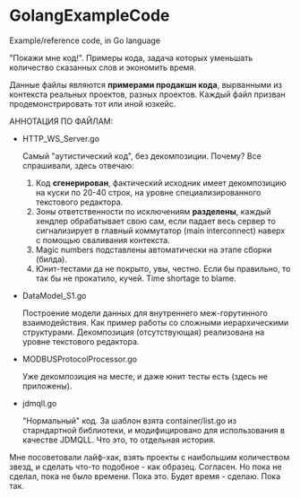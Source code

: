 # GolangExampleCode
Example/reference code, in Go language

"Покажи мне код!". Примеры кода, задача которых уменьшать количество сказанных слов и экономить время.

Данные файлы являются __примерами продакшн кода__, вырванными из контекста реальных проектов, разных проектов. Каждый файл призван продемонстрировать тот или иной юзкейс.

АННОТАЦИЯ ПО ФАЙЛАМ:

- HTTP_WS_Server.go
    
    Самый "аутистический код", без декомпозиции. Почему? Все спрашивали, здесь отвечаю:
    1. Код __сгенерирован__, фактический исходник имеет декомпозицию на куски по 20-40 строк, на уровне специализированного текстового редактора.
    1. Зоны ответственности по исключениям __разделены__, каждый хендлер обрабатывает свою сам, если падает весь сервер то сигнализирует в главный коммутатор (main interconnect) наверх с помощью сваливания контекста.
    1. Magic numbers подставлены автоматически на этапе сборки (билда).
    1. Юнит-тестами да не покрыто, увы, честно. Если бы правильно, то так бы не прокатило, кучей. Time shortage to blame.

- DataModel_S1.go
    
    Построение модели данных для внутреннего меж-горутинного взаимодействия. Как пример работы со сложными иерархическими структурами. Декомпозиция (отсутствующая) реализована на уровне текстового редактора.

- MODBUSProtocolProcessor.go

    Уже декомпозиция на месте, и даже юнит тесты есть (здесь не приложены).

- jdmqll.go

    "Нормальный" код. За шаблон взята container/list.go из старндартной библиотеки, и модифицировано для использования в качестве JDMQLL. Что это, то отдельная история.
    
Мне посоветовали лайф-хак, взять проекты с наибольшим количеством звезд, и сделать что-то подобное - как образец. Согласен. Но пока не сделал, пока не было времени. Пока это. Будет время - сделаю. Пока так.
